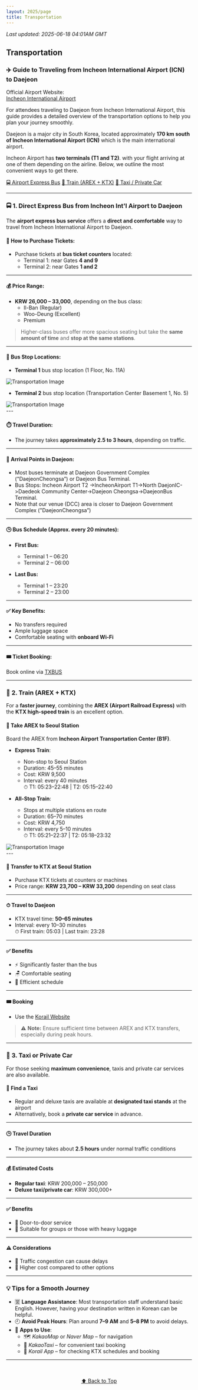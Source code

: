 ```yaml
---
layout: 2025/page
title: Transportation
---
```

*Last updated: 2025-06-18 04:01AM GMT*

<a id="top"></a>

## Transportation

### ✈️ Guide to Traveling from Incheon International Airport (ICN) to Daejeon

Official Airport Website:  
[Incheon International Airport](https://www.airport.kr/sites/ap_en/index.do)

For attendees traveling to Daejeon from Incheon International Airport, this guide provides a detailed overview of the transportation options to help you plan your journey smoothly.

Daejeon is a major city in South Korea, located approximately **170 km south of Incheon International Airport (ICN)** which is the main international airport.

Incheon Airport has **two terminals (T1 and T2)**. with your flight arriving at one of them depending on the airline. Below, we outline the most convenient ways to get there.

<div class="transport-nav">
  <a href="#express-bus" class="transport-button">🚍 Airport Express Bus</a>
  <a href="#train" class="transport-button">🚄 Train (AREX + KTX)</a>
  <a href="#taxi" class="transport-button">🚖 Taxi / Private Car</a>
</div>

---


### 🚍 <a id="express-bus"></a>1. Direct Express Bus from Incheon Int'l Airport to Daejeon

The **airport express bus service** offers a **direct and comfortable** way to travel from Incheon International Airport to Daejeon.

#### 🛒 How to Purchase Tickets:
- Purchase tickets at **bus ticket counters** located:
  - Terminal 1: near Gates **4 and 9**
  - Terminal 2: near Gates **1 and 2**

---

#### 💰 Price Range:
- **KRW 26,000 – 33,000**, depending on the bus class:
  - Il-Ban (Regular)
  - Woo-Deung (Excellent)
  - Premium

> Higher-class buses offer more spacious seating but take the **same amount of time** and **stop at the same stations**.

---

#### 🚏 Bus Stop Locations:
- **Terminal 1** bus stop location (1 Floor, No. 11A)

<div class="transportation-img-wrapper">
  <img src="{{ 'assets/2025/img/Transportation1.png' | relative_url }}" alt="Transportation Image">
</div>

- **Terminal 2** bus stop location (Transportation Center Basement 1, No. 5)

<div class="transportation-img-wrapper">
  <img src="{{ 'assets/2025/img/Transportation2.png' | relative_url }}" alt="Transportation Image">
</div>
---

#### ⏱️ Travel Duration:
- The journey takes **approximately 2.5 to 3 hours**, depending on traffic.

---

#### 📍 Arrival Points in Daejeon:
- Most buses terminate at Daejeon Government Complex ("DaejeonCheongsa”) or Daejeon Bus Terminal.
- Bus Stops: Incheon Airport T2 ->IncheonAirport T1->North DaejonIC->Daedeok Community Center->Daejeon Cheongsa->DaejeonBus Terminal.
- Note that our venue (DCC) area is closer to Daejeon Government Complex ("DaejeonCheongsa”)

---

#### 🕒 Bus Schedule (Approx. every 20 minutes):
- **First Bus:**
  - Terminal 1 – 06:20  
  - Terminal 2 – 06:00

- **Last Bus:**
  - Terminal 1 – 23:20  
  - Terminal 2 – 23:00

---

#### ✅ Key Benefits:
- No transfers required  
- Ample luggage space  
- Comfortable seating with **onboard Wi-Fi**

---

#### 🎟️ Ticket Booking:
Book online via [TXBUS](https://intercitybuse.tmoney.co.kr/)

---

### 🚄 <a id="train"></a>2. Train (AREX + KTX)

For a **faster journey**, combining the **AREX (Airport Railroad Express)** with the **KTX high-speed train** is an excellent option.

#### 🧭 Take AREX to Seoul Station
Board the AREX from **Incheon Airport Transportation Center (B1F)**.

- **Express Train**:
  - Non-stop to Seoul Station
  - Duration: 45–55 minutes
  - Cost: KRW 9,500
  - Interval: every 40 minutes  
    ⏱ T1: 05:23–22:48 | T2: 05:15–22:40

- **All-Stop Train**:
  - Stops at multiple stations en route
  - Duration: 65–70 minutes
  - Cost: KRW 4,750
  - Interval: every 5–10 minutes  
    ⏱ T1: 05:21–22:37 | T2: 05:18–23:32

<div class="transportation-img-wrapper">
  <img src="{{ 'assets/2025/img/Transportation3.jpg' | relative_url }}" alt="Transportation Image">
</div>
---

#### 🚆 Transfer to KTX at Seoul Station
- Purchase KTX tickets at counters or machines
- Price range: **KRW 23,700 – KRW 33,200** depending on seat class

---

#### ⏱ Travel to Daejeon
- KTX travel time: **50–65 minutes**
- Interval: every 10–30 minutes  
  ⏱ First train: 05:03 | Last train: 23:28

---

#### ✅ Benefits
- ⚡ Significantly faster than the bus
- 🪑 Comfortable seating
- 🚄 Efficient schedule

---

#### 🎟️ Booking
- Use the [Korail Website](https://www.letskorail.com/ebizbf/EbizbfForeign_pr16100.do?gubun=1)

> ⚠️ **Note:** Ensure sufficient time between AREX and KTX transfers, especially during peak hours.

---

### 🚖 <a id="taxi"></a>3. Taxi or Private Car

For those seeking **maximum convenience**, taxis and private car services are also available.

#### 🚕 Find a Taxi
- Regular and deluxe taxis are available at **designated taxi stands** at the airport
- Alternatively, book a **private car service** in advance.

---

#### 🕒 Travel Duration
- The journey takes about **2.5 hours** under normal traffic conditions

---

#### 💰 Estimated Costs
- **Regular taxi**: KRW 200,000 – 250,000  
- **Deluxe taxi/private car**: KRW 300,000+

---

#### ✅ Benefits
- 🚪 Door-to-door service  
- 👥 Suitable for groups or those with heavy luggage

---

#### ⚠️ Considerations
- 🚦 Traffic congestion can cause delays  
- 💸 Higher cost compared to other options

---

### 💡 Tips for a Smooth Journey

- 🈺 **Language Assistance**: Most transportation staff understand basic English. However, having your destination written in Korean can be helpful.
- 🕘 **Avoid Peak Hours**: Plan around **7–9 AM** and **5–8 PM** to avoid delays.
- 📱 **Apps to Use**:
  - 🗺️ *KakaoMap* or *Naver Map* – for navigation
  - 🚖 *KakaoTaxi* – for convenient taxi booking
  - 🚄 *Korail App* – for checking KTX schedules and booking

---
<div style="text-align: center; margin: 3rem 0;">
  <a href="#top" class="back-to-top">⬆️ Back to Top</a>
</div>

<link rel="stylesheet" href="{{ 'assets/2025/css/main.css' | relative_url }}">
